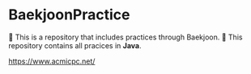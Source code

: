# BaekjoonPractice

📌 This is a repository that includes practices through Baekjoon.
📌 This repository contains all pracices in **Java**.

https://www.acmicpc.net/
